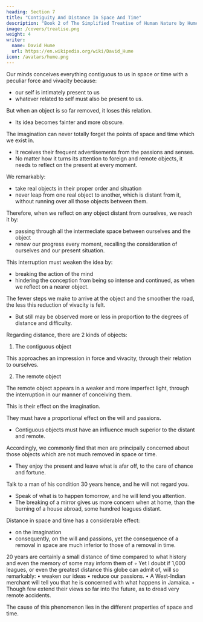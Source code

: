 ```yaml
---
heading: Section 7
title: "Contiguity And Distance In Space And Time"
description: "Book 2 of The Simplified Treatise of Human Nature by Hume"
image: /covers/treatise.png
weight: 4
writer:
  name: David Hume
  url: https://en.wikipedia.org/wiki/David_Hume
icon: /avatars/hume.png
---
```



 <!-- and excels every other object, in its influence on the imagination  -->
Our minds conceives everything contiguous to us in space or time with a peculiar force and vivacity because:
- our self is intimately present to us
- whatever related to self must also be present to us.

But when an object is so far removed, it loses this relation.
- Its idea becomes fainter and more obscure.

<!-- This would, perhaps, require a more particular examination. -->

The imagination can never totally forget the points of space and time which we exist in.
- It receives their frequent advertisements from the passions and senses.
- No matter how it turns its attention to foreign and remote objects, it needs to reflect on the present at every moment.

We remarkably:
- take real objects in their proper order and situation
- never leap from one real object to another, which is distant from it, without running over all those objects between them.

Therefore, when we reflect on any object distant from ourselves, we reach it by:
- passing through all the intermediate space between ourselves and the object
- renew our progress every moment, recalling the consideration of ourselves and our present situation.

This interruption must weaken the idea by:
- breaking the action of the mind
- hindering the conception from being so intense and continued, as when we reflect on a nearer object.

The fewer steps we make to arrive at the object and the smoother the road, the less this reduction of vivacity is felt.
- But still may be observed more or less in proportion to the degrees of distance and difficulty.
 
Regarding distance, there are 2 kinds of objects:

1. The contiguous object

This approaches an impression in force and vivacity, through their relation to ourselves.

2. The remote object

The remote object appears in a weaker and more imperfect light, through the interruption in our manner of conceiving them.

This is their effect on the imagination.

They must have a proportional effect on the will and passions.
- Contiguous objects must have an influence much superior to the distant and remote.
        
Accordingly, we commonly find that men are principally concerned about those objects which are not much removed in space or time.
- They enjoy the present and leave what is afar off, to the care of chance and fortune.

Talk to a man of his condition 30 years hence, and he will not regard you.
- Speak of what is to happen tomorrow, and he will lend you attention.
- The breaking of a mirror gives us more concern when at home, than the burning of a house abroad, some hundred leagues distant.
 
Distance in space and time has a considerable effect:
- on the imagination
- consequently, on the will and passions, yet the consequence of a removal in space are much inferior to those of a removal in time.

20 years are certainly a small distance of time compared to what history and even the memory of some may inform them of
        ◦ Yet I doubt if 1,000 leagues, or even the greatest distance this globe can admit of, will so remarkably:
            ▪ weaken our ideas
            ▪ reduce our passions.
    • A West-Indian merchant will tell you that he is concerned with what happens in Jamaica.
        ◦ Though few extend their views so far into the future, as to dread very remote accidents.
 
The cause of this phenomenon lies in the different properties of space and time.

